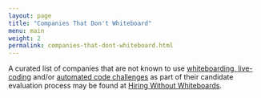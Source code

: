 ```yaml
---
layout: page
title: "Companies That Don't Whiteboard"
menu: main
weight: 2
permalink: companies-that-dont-whiteboard.html
---
```


A curated list of companies that are not known to use [whiteboarding,
live-coding](/interview_types/whiteboarding_and_live_coding.html) and/or
[automated code challenges](/interview_types/online_coding_challenges.html) as
part of their candidate evaluation process may be found at  [Hiring Without
Whiteboards](http://github.com/poteto/hiring-without-whiteboards).

